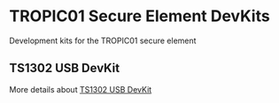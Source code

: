 # TROPIC01 Secure Element DevKits

Development kits for the TROPIC01 secure element 

## TS1302 USB DevKit
More details about [TS1302 USB DevKit](ts1302-usb-dev-kit.md)

